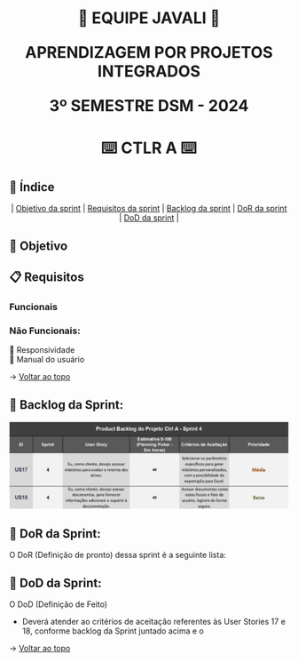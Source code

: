 <span id="topo">
<h1 align='center'>
🐗 EQUIPE JAVALI 🐗

APRENDIZAGEM POR PROJETOS INTEGRADOS

3º SEMESTRE DSM - 2024
</h1>

<h1 align='center'> ⌨️ CTLR A ⌨️ </h1>

## :mag_right: Índice
<p align='center'>
    |
    <a href="#objetivo">Objetivo da sprint</a> | 
    <a href="#requisitos">Requisitos da sprint</a> | 
    <a href="#backlog">Backlog da sprint</a> |
    <a href="#dor">DoR da sprint</a> |
    <a href="#dod">DoD da sprint</a> |
</p>

<span id='objetivo'>

## :dart: Objetivo
<p align='justify'>
    
</p>
<span id='requisitos'>

## :clipboard: Requisitos
### Funcionais


### Não Funcionais:
:pushpin: Responsividade  
:pushpin: Manual do usuário


→ [Voltar ao topo](#topo)

<span id='backlog'>

<h2>📑 Backlog da Sprint: </h2>
<img src="doc/assets/Product Backlog - Sprint 4.png" width="750px">


<span id='dor'>

<h2>📑 DoR da Sprint: </h2>

O DoR (Definição de pronto) dessa sprint é a seguinte lista:   



<span id='dod'>

<h2>📑 DoD da Sprint: </h2>

O DoD (Definição de Feito)  
- Deverá atender ao critérios de aceitação referentes às User Stories 17 e 18, conforme backlog da Sprint juntado acima e o 

→ [Voltar ao topo](#topo)
